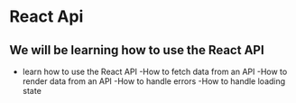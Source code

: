 # React Api

## We will be learning how to use the React API

- learn how to use the React API
  -How to fetch data from an API
  -How to render data from an API
  -How to handle errors
  -How to handle loading state

